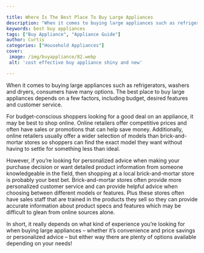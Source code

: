 ```yaml
---

title: Where Is The Best Place To Buy Large Appliances
description: "When it comes to buying large appliances such as refrigerators, washers and dryers, consumers have many options. The best place to...keep going and find out"
keywords: best buy appliances
tags: ["Buy Appliance", "Appliance Guide"]
author: Curtis
categories: ["Household Appliances"]
cover: 
 image: /img/buyappliance/82.webp
 alt: 'cost effective buy appliance shiny and new'

---
```


When it comes to buying large appliances such as refrigerators, washers and dryers, consumers have many options. The best place to buy large appliances depends on a few factors, including budget, desired features and customer service. 

For budget-conscious shoppers looking for a good deal on an appliance, it may be best to shop online. Online retailers offer competitive prices and often have sales or promotions that can help save money. Additionally, online retailers usually offer a wider selection of models than brick-and-mortar stores so shoppers can find the exact model they want without having to settle for something less than ideal. 

However, if you’re looking for personalized advice when making your purchase decision or want detailed product information from someone knowledgeable in the field, then shopping at a local brick-and-mortar store is probably your best bet. Brick-and-mortar stores often provide more personalized customer service and can provide helpful advice when choosing between different models or features. Plus these stores often have sales staff that are trained in the products they sell so they can provide accurate information about product specs and features which may be difficult to glean from online sources alone. 

In short, it really depends on what kind of experience you’re looking for when buying large appliances – whether it’s convenience and price savings or personalized advice – but either way there are plenty of options available depending on your needs!

